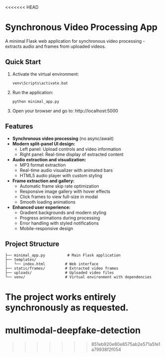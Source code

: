 <<<<<<< HEAD
# Synchronous Video Processing App

A minimal Flask web application for synchronous video processing - extracts audio and frames from uploaded videos.

## Quick Start

1. Activate the virtual environment:
   ```
   venv\Scripts\activate.bat
   ```

2. Run the application:
   ```
   python minimal_app.py
   ```

3. Open your browser and go to: http://localhost:5000

## Features

- **Synchronous video processing** (no async/await)
- **Modern split-panel UI design:**
  - Left panel: Upload controls and video information
  - Right panel: Real-time display of extracted content
- **Audio extraction and visualization:**
  - MP3 format extraction
  - Real-time audio visualizer with animated bars
  - HTML5 audio player with custom styling
- **Frame extraction and gallery:**
  - Automatic frame skip rate optimization
  - Responsive image gallery with hover effects
  - Click frames to view full-size in modal
  - Smooth loading animations
- **Enhanced user experience:**
  - Gradient backgrounds and modern styling
  - Progress animations during processing
  - Error handling with styled notifications
  - Mobile-responsive design

## Project Structure

```
├── minimal_app.py          # Main Flask application
├── templates/
│   └── index.html         # Web interface
├── static/frames/         # Extracted video frames
├── uploads/               # Uploaded video files
└── venv/                  # Virtual environment with dependencies
```

The project works entirely synchronously as requested.
=======
# multimodal-deepfake-detection
>>>>>>> 851eb920e80e8575ab2e571a5fe1a79938f2f054
